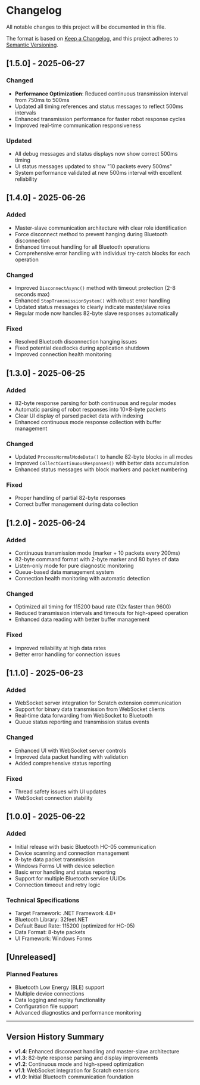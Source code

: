 # Changelog

All notable changes to this project will be documented in this file.

The format is based on [Keep a Changelog](https://keepachangelog.com/en/1.0.0/),
and this project adheres to [Semantic Versioning](https://semver.org/spec/v2.0.0.html).

## [1.5.0] - 2025-06-27

### Changed
- **Performance Optimization**: Reduced continuous transmission interval from 750ms to 500ms
- Updated all timing references and status messages to reflect 500ms intervals
- Enhanced transmission performance for faster robot response cycles
- Improved real-time communication responsiveness

### Updated
- All debug messages and status displays now show correct 500ms timing
- UI status messages updated to show "10 packets every 500ms"
- System performance validated at new 500ms interval with excellent reliability

## [1.4.0] - 2025-06-26

### Added
- Master-slave communication architecture with clear role identification
- Force disconnect method to prevent hanging during Bluetooth disconnection
- Enhanced timeout handling for all Bluetooth operations
- Comprehensive error handling with individual try-catch blocks for each operation

### Changed
- Improved `DisconnectAsync()` method with timeout protection (2-8 seconds max)
- Enhanced `StopTransmissionSystem()` with robust error handling
- Updated status messages to clearly indicate master/slave roles
- Regular mode now handles 82-byte slave responses automatically

### Fixed
- Resolved Bluetooth disconnection hanging issues
- Fixed potential deadlocks during application shutdown
- Improved connection health monitoring

## [1.3.0] - 2025-06-25

### Added
- 82-byte response parsing for both continuous and regular modes
- Automatic parsing of robot responses into 10×8-byte packets
- Clear UI display of parsed packet data with indexing
- Enhanced continuous mode response collection with buffer management

### Changed
- Updated `ProcessNormalModeData()` to handle 82-byte blocks in all modes
- Improved `CollectContinuousResponses()` with better data accumulation
- Enhanced status messages with block markers and packet numbering

### Fixed
- Proper handling of partial 82-byte responses
- Correct buffer management during data collection

## [1.2.0] - 2025-06-24

### Added
- Continuous transmission mode (marker + 10 packets every 200ms)
- 82-byte command format with 2-byte marker and 80 bytes of data
- Listen-only mode for pure diagnostic monitoring
- Queue-based data management system
- Connection health monitoring with automatic detection

### Changed
- Optimized all timing for 115200 baud rate (12x faster than 9600)
- Reduced transmission intervals and timeouts for high-speed operation
- Enhanced data reading with better buffer management

### Fixed
- Improved reliability at high data rates
- Better error handling for connection issues

## [1.1.0] - 2025-06-23

### Added
- WebSocket server integration for Scratch extension communication
- Support for binary data transmission from WebSocket clients
- Real-time data forwarding from WebSocket to Bluetooth
- Queue status reporting and transmission status events

### Changed
- Enhanced UI with WebSocket server controls
- Improved data packet handling with validation
- Added comprehensive status reporting

### Fixed
- Thread safety issues with UI updates
- WebSocket connection stability

## [1.0.0] - 2025-06-22

### Added
- Initial release with basic Bluetooth HC-05 communication
- Device scanning and connection management
- 8-byte data packet transmission
- Windows Forms UI with device selection
- Basic error handling and status reporting
- Support for multiple Bluetooth service UUIDs
- Connection timeout and retry logic

### Technical Specifications
- Target Framework: .NET Framework 4.8+
- Bluetooth Library: 32feet.NET
- Default Baud Rate: 115200 (optimized for HC-05)
- Data Format: 8-byte packets
- UI Framework: Windows Forms

## [Unreleased]

### Planned Features
- Bluetooth Low Energy (BLE) support
- Multiple device connections
- Data logging and replay functionality
- Configuration file support
- Advanced diagnostics and performance monitoring

---

## Version History Summary

- **v1.4**: Enhanced disconnect handling and master-slave architecture
- **v1.3**: 82-byte response parsing and display improvements
- **v1.2**: Continuous mode and high-speed optimization
- **v1.1**: WebSocket integration for Scratch extensions
- **v1.0**: Initial Bluetooth communication foundation
